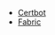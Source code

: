 * [Certbot](https://certbot.eff.org/#ubuntutrusty-apache)
* [Fabric](http://docs.fabfile.org/en/1.13/tutorial.html)

